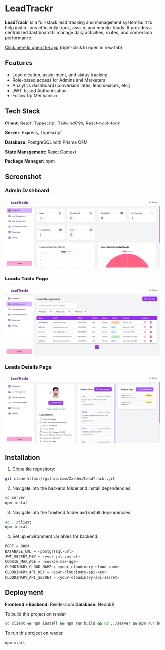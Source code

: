 # LeadTrackr

**LeadTrackr** is a full-stack lead tracking and management system built to help institutions efficiently track, assign, and monitor leads. It provides a centralized dashboard to manage daily activities, routes, and conversion performance.

[Click here to open the app](https://leadtrackr.onrender.com/) (right-click to open in new tab)

## Features

- Lead creation, assignment, and status tracking
- Role-based access for Admins and Marketers
- Analytics dashboard (conversion rates, lead sources, etc.)
- JWT-based Authentication
- Follow Up Mechanism

## Tech Stack

**Client:** React, Typescript, TailwindCSS, React-hook-form

**Server:** Express, Typescript

**Database:** PostgreSQL with Prisma ORM

**State Management:** React Context

**Package Manager:** npm

## Screenshot

### Admin Dashboard

![Admin Dashboard](assets/screenshots/admin-dashboard.png)

### Leads Table Page

![Leads Table](assets/screenshots/leads-table.png)

### Leads Details Page

![Leads Details](assets/screenshots/leads-details.png)

## Installation

1. Clone the repository:

```bash
git clone https://github.com/Zaeden/LeadTrackr.git
```

2. Navigate into the backend folder and install dependencies:

```bash
cd server
npm install
```

3. Navigate into the frontend folder and install dependencies:

```bash
cd ../client
npm install
```

4. Set up environment variables for backend:

```bash
PORT = 8000
DATABASE_URL = <postgresql-url>
JWT_SECRET_KEY = <your-jwt-secret>
COOKIE_MAX_AGE = <cookie-max-age>
CLOUDINARY_CLOUD_NAME = <your-cloudinary-cloud-name>
CLOUDINARY_API_KEY = <your-cloudinary-api-key>
CLOUDINARY_API_SECRET = <your-cloudinary-api-secret>
```

## Deployment

**Frontend + Backend:** Render.com
**Database:** NeonDB

To build this project on render

```bash
cd client && npm install && npm run build && cd ../server && npm run build
```

To run this project on render

```bash
npm start
```
